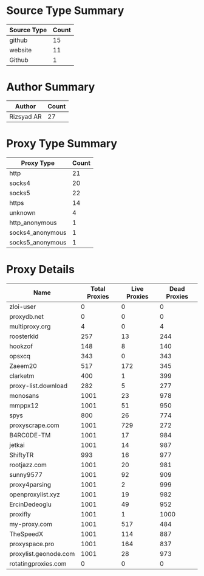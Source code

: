 # Source Type Summary

| Source Type | Count |
|-------------|-------|
| github | 15 |
| website | 11 |
| Github | 1 |


# Author Summary

| Author | Count |
|--------|-------|
| Rizsyad AR | 27 |


# Proxy Type Summary

| Proxy Type | Count |
|------------|-------|
| http | 21 |
| socks4 | 20 |
| socks5 | 22 |
| https | 14 |
| unknown | 4 |
| http_anonymous | 1 |
| socks4_anonymous | 1 |
| socks5_anonymous | 1 |


# Proxy Details

| Name | Total Proxies | Live Proxies | Dead Proxies |
|------|---------------|--------------|---------------|
| zloi-user | 0 | 0 | 0 |
| proxydb.net | 0 | 0 | 0 |
| multiproxy.org | 4 | 0 | 4 |
| roosterkid | 257 | 13 | 244 |
| hookzof | 148 | 8 | 140 |
| opsxcq | 343 | 0 | 343 |
| Zaeem20 | 517 | 172 | 345 |
| clarketm | 400 | 1 | 399 |
| proxy-list.download | 282 | 5 | 277 |
| monosans | 1001 | 23 | 978 |
| mmppx12 | 1001 | 51 | 950 |
| spys | 800 | 26 | 774 |
| proxyscrape.com | 1001 | 729 | 272 |
| B4RC0DE-TM | 1001 | 17 | 984 |
| jetkai | 1001 | 14 | 987 |
| ShiftyTR | 993 | 16 | 977 |
| rootjazz.com | 1001 | 20 | 981 |
| sunny9577 | 1001 | 92 | 909 |
| proxy4parsing | 1001 | 2 | 999 |
| openproxylist.xyz | 1001 | 19 | 982 |
| ErcinDedeoglu | 1001 | 49 | 952 |
| proxifly | 1001 | 1 | 1000 |
| my-proxy.com | 1001 | 517 | 484 |
| TheSpeedX | 1001 | 114 | 887 |
| proxyspace.pro | 1001 | 164 | 837 |
| proxylist.geonode.com | 1001 | 28 | 973 |
| rotatingproxies.com | 0 | 0 | 0 |

